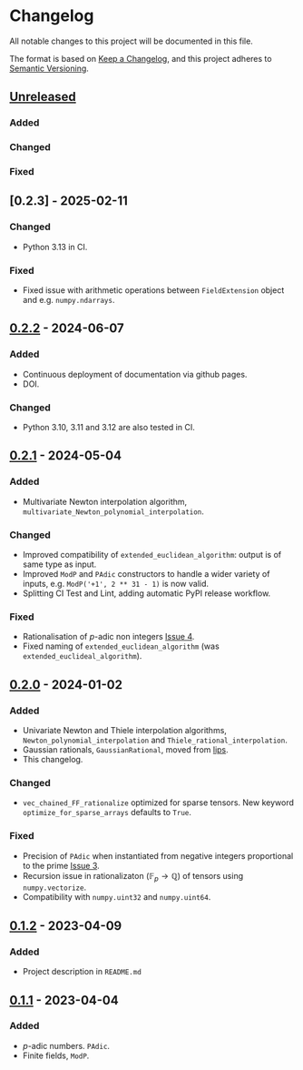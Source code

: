 # Changelog

All notable changes to this project will be documented in this file.

The format is based on [Keep a Changelog](https://keepachangelog.com/en/1.0.0/),
and this project adheres to [Semantic Versioning](https://semver.org/spec/v2.0.0.html).

## [Unreleased]

### Added

### Changed

### Fixed


## [0.2.3] - 2025-02-11

### Changed

- Python 3.13 in CI.

### Fixed

- Fixed issue with arithmetic operations between `FieldExtension` object and e.g. `numpy.ndarrays`.

## [0.2.2] - 2024-06-07

### Added

- Continuous deployment of documentation via github pages.
- DOI.

### Changed

- Python 3.10, 3.11 and 3.12 are also tested in CI.


## [0.2.1] - 2024-05-04

### Added

- Multivariate Newton interpolation algorithm, `multivariate_Newton_polynomial_interpolation`.

### Changed

- Improved compatibility of `extended_euclidean_algorithm`: output is of same type as input.
- Improved `ModP` and `PAdic` constructors to handle a wider variety of inputs, e.g. `ModP('+1', 2 ** 31 - 1)` is now valid.
- Splitting CI Test and Lint, adding automatic PyPI release workflow.

### Fixed

- Rationalisation of $p$-adic non integers [Issue 4](https://github.com/GDeLaurentis/pyadic/issues/4).
- Fixed naming of `extended_euclidean_algorithm` (was `extended_euclideal_algorithm`).


## [0.2.0] - 2024-01-02

### Added

- Univariate Newton and Thiele interpolation algorithms, `Newton_polynomial_interpolation` and `Thiele_rational_interpolation`.
- Gaussian rationals, `GaussianRational`, moved from [lips](https://github.com/GDeLaurentis/lips).
- This changelog.

### Changed

- `vec_chained_FF_rationalize` optimized for sparse tensors. New keyword `optimize_for_sparse_arrays` defaults to `True`.

### Fixed

- Precision of `PAdic` when instantiated from negative integers proportional to the prime [Issue 3](https://github.com/GDeLaurentis/pyadic/issues/3).
- Recursion issue in rationalizaton ($\mathbb{F}_p \rightarrow \mathbb{Q}$) of tensors using `numpy.vectorize`.
- Compatibility with `numpy.uint32` and `numpy.uint64`.


## [0.1.2] - 2023-04-09

### Added

- Project description in `README.md`


## [0.1.1] - 2023-04-04

### Added

- $p$-adic numbers. `PAdic`.
- Finite fields, `ModP`.


[unreleased]: https://github.com/GDeLaurentis/pyadic/compare/v0.2.3...HEAD
[0.2.2]: https://github.com/GDeLaurentis/pyadic/compare/v0.2.2...v0.2.3
[0.2.2]: https://github.com/GDeLaurentis/pyadic/compare/v0.2.1...v0.2.2
[0.2.1]: https://github.com/GDeLaurentis/pyadic/compare/v0.2.0...v0.2.1
[0.2.0]: https://github.com/GDeLaurentis/pyadic/compare/v0.1.2...v0.2.0
[0.1.2]: https://github.com/GDeLaurentis/pyadic/compare/v0.1.1...v0.1.2
[0.1.1]: https://github.com/GDeLaurentis/pyadic/releases/tag/v0.1.1
